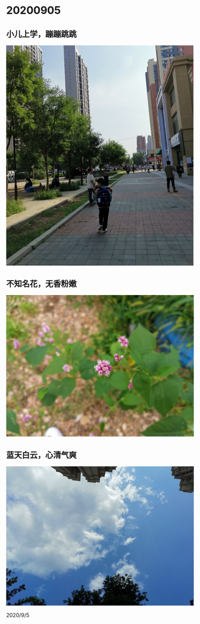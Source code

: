 # 20200905


## 小儿上学，蹦蹦跳跳

![](../../../assets/001/IMG_20200905_084513.jpg)

## 不知名花，无香粉嫩

![](../../../assets/001/IMG_20200905_112905.jpg)

## 蓝天白云，心清气爽

![](../../../assets/001/IMG_20200905_112313.jpg)

2020/9/5